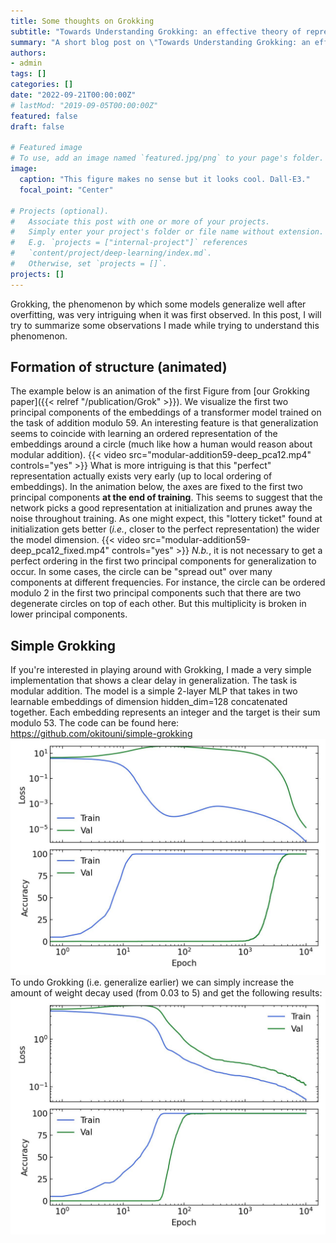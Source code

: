 ```yaml
---
title: Some thoughts on Grokking  
subtitle: "Towards Understanding Grokking: an effective theory of representation learning"
summary: "A short blog post on \"Towards Understanding Grokking: an effective theory of representation learning\"" 
authors:
- admin
tags: []
categories: []
date: "2022-09-21T00:00:00Z"
# lastMod: "2019-09-05T00:00:00Z"
featured: false
draft: false

# Featured image
# To use, add an image named `featured.jpg/png` to your page's folder. 
image:
  caption: "This figure makes no sense but it looks cool. Dall-E3."
  focal_point: "Center"

# Projects (optional).
#   Associate this post with one or more of your projects.
#   Simply enter your project's folder or file name without extension.
#   E.g. `projects = ["internal-project"]` references 
#   `content/project/deep-learning/index.md`.
#   Otherwise, set `projects = []`.
projects: []
---
```

<!-- Change this color later -->

Grokking, the phenomenon by which some models generalize well after overfitting, was very intriguing when it was first observed. In this post, I will try to summarize some observations I made while trying to understand this phenomenon.
## Formation of structure (animated)

The example below is an animation of the first Figure from [our Grokking paper]({{< relref "/publication/Grok" >}}). 
We visualize the first two principal components of the embeddings of a transformer model trained on the task of addition modulo 59. An interesting feature is that generalization seems to coincide with learning an ordered representation of the embeddings around a circle (much like how a human would reason about modular addition).
{{< video src="modular-addition59-deep_pca12.mp4" controls="yes" >}}
What is more intriguing is that this "perfect" representation actually exists very early (up to local ordering of embeddings). In the animation below, the axes are fixed to the first two principal components **at the end of training**. This seems to suggest that the network picks a good representation at initialization and prunes away the noise throughout training. As one might expect, this "lottery ticket" found at initialization gets better (*i.e.*, closer to the perfect representation) the wider the model dimension.
{{< video src="modular-addition59-deep_pca12_fixed.mp4" controls="yes" >}}
*N.b.*, it is not necessary to get a perfect ordering in the first two principal components for generalization to occur. In some cases, the circle can be "spread out" over many components at different frequencies. For instance, the circle can be ordered modulo 2 in the first two principal components such that there are two degenerate circles on top of each other. But this multiplicity is broken in lower principal components.

## Simple Grokking
If you're interested in playing around with Grokking, I made a very simple implementation that shows a clear delay in generalization. The task is modular addition. The model is a simple 2-layer MLP that takes in two learnable embeddings of dimension hidden_dim=128 concatenated together. Each embedding represents an integer and the target is their sum modulo 53.
The code can be found here: https://github.com/okitouni/simple-grokking
![metrics_grokking](metrics_grokking.jpg)
To undo Grokking (i.e. generalize earlier) we can simply increase the amount of weight decay used (from 0.03 to 5) and get the following results:
![metrics_comprehension](metrics_comprehension.jpg)
